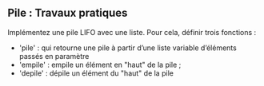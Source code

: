 ## Pile : Travaux pratiques

Implémentez une pile LIFO avec une liste. Pour cela, définir trois fonctions :
* 'pile' : qui retourne une pile à partir d’une liste variable d’éléments passés en paramètre
* 'empile' : empile un élément en "haut" de la pile ;
* 'depile' : dépile un élément du "haut" de la pile
